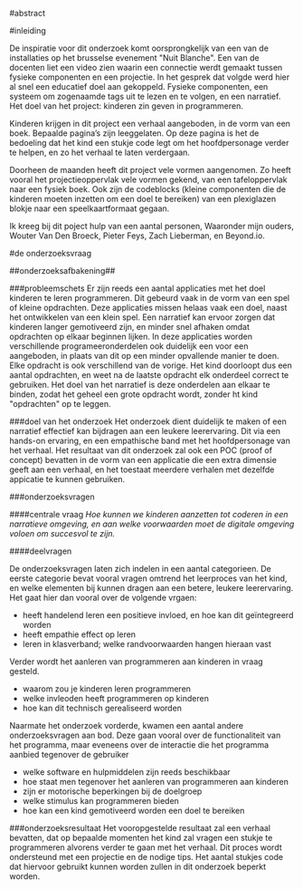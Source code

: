 #abstract




#inleiding

De inspiratie voor dit onderzoek komt oorsprongkelijk van een van de installaties op het brusselse evenement "Nuit Blanche". Een van de docenten liet een video zien waarin een connectie werdt gemaakt tussen fysieke componenten en een projectie. In het gesprek dat volgde werd hier al snel een educatief doel aan gekoppeld. Fysieke componenten, een systeem om zogenaamde tags uit te lezen en te volgen, en een narratief. Het doel van het project: kinderen zin geven in programmeren.

Kinderen krijgen in dit project een verhaal aangeboden, in de vorm van een boek. Bepaalde pagina’s zijn leeggelaten. Op deze pagina is het de bedoeling dat het kind een stukje code legt om het hoofdpersonage verder te helpen, en zo het verhaal te laten verdergaan.

Doorheen de maanden heeft dit project vele vormen aangenomen. Zo heeft vooral het projectieoppervlak vele vormen gekend, van een tafeloppervlak naar een fysiek boek. Ook zijn de codeblocks (kleine componenten die de kinderen moeten inzetten om een doel te bereiken) van een plexiglazen blokje naar een speelkaartformaat gegaan. 

Ik kreeg bij dit poject hulp van een aantal personen, Waaronder mijn ouders, Wouter Van Den Broeck, Pieter Feys, Zach Lieberman, en Beyond.io. 



#de onderzoeksvraag

##onderzoeksafbakening##

###probleemschets
Er zijn reeds een aantal applicaties met het doel kinderen te leren programmeren. Dit gebeurd vaak in de vorm van een spel of kleine opdrachten. Deze applicaties missen helaas vaak een doel, naast het ontwikkelen van een klein spel. Een narratief kan ervoor zorgen dat kinderen langer gemotiveerd zijn, en minder snel afhaken omdat opdrachten op elkaar beginnen lijken. In deze applicaties worden verschillende programeeronderdelen ook duidelijk een voor een aangeboden, in plaats van dit op een minder opvallende manier te doen. Elke opdracht is ook verschillend van de vorige. Het kind doorloopt dus een aantal opdrachten, en weet na de laatste opdracht elk onderdeel correct te gebruiken. Het doel van het narratief is deze onderdelen aan elkaar te binden, zodat het geheel een grote opdracht wordt, zonder ht kind "opdrachten" op te leggen. 

###doel van het onderzoek
Het onderzoek dient duidelijk te maken of een narratief effectief kan bijdragen aan een leukere leerervaring. Dit via een hands-on ervaring, en een empathische band met het hoofdpersonage van het verhaal. Het resultaat van dit onderzoek zal ook een POC (proof of concept) bevatten in de vorm van een applicatie die een extra dimensie geeft aan een verhaal, en het toestaat meerdere verhalen met dezelfde appicatie te kunnen gebruiken. 

###onderzoeksvragen


####centrale vraag
<i> Hoe kunnen we kinderen aanzetten tot coderen in een narratieve omgeving, en aan welke voorwaarden moet de digitale omgeving voloen om succesvol te zijn.</i>


####deelvragen

De onderzoeksvragen laten zich indelen in een aantal categorieen. De eerste categorie bevat vooral vragen omtrend het leerproces van het kind, en welke elementen bij kunnen dragen aan een betere, leukere leerervaring. Het gaat hier dan vooral over de volgende vrgaen:

* heeft handelend leren een positieve invloed, en hoe kan dit geïntegreerd worden
* heeft empathie effect op leren
* leren in klasverband; welke randvoorwaarden hangen hieraan vast

Verder wordt het aanleren van programmeren aan kinderen in vraag gesteld. 

* waarom zou je kinderen leren programmeren
* welke invleoden heeft programmeren op kinderen
* hoe kan dit technisch gerealiseerd worden

Naarmate het onderzoek vorderde, kwamen een aantal andere onderzoeksvragen aan bod. Deze gaan vooral over de functionaliteit van het programma, maar eveneens over de interactie die het programma aanbied tegenover de gebruiker

* welke software en hulpmiddelen zijn reeds beschikbaar
* hoe staat men tegenover het aanleren van programmeren aan kinderen
* zijn er motorische beperkingen bij de doelgroep
* welke stimulus kan programmeren bieden
* hoe kan een kind gemotiveerd worden een doel te bereiken

###onderzoeksresultaat
Het vooropgestelde resultaat zal een verhaal bevatten, dat op bepaalde momenten het kind zal vragen een stukje te programmeren alvorens verder te gaan met het verhaal. Dit proces wordt ondersteund met een projectie en de nodige tips. Het aantal stukjes code dat hiervoor gebruikt kunnen worden zullen in dit onderzoek beperkt worden. 
